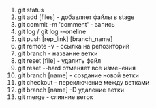 1. git status
2. git add [files] - добавляет файлы в stage
3. git commit -m 'comment' - запись
4. git log / git log --oneline
5. git push [rep_link] [branch_name]
6. git remote -v - ссылка на репозиторий
7. git branch - название ветки
8. git reset [file] - удалить файл
9. git reset --hard   отменяет все изменения
10. git branch [name] - создание новой ветки
11. git checkout - переключение между ветками
12. git branch [name] -D удаление ветки
13. git merge - слияние веток